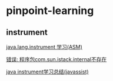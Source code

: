 # pinpoint-learning

## instrument

[java.lang.instrument 学习(ASM)](https://blog.csdn.net/ykdsg/article/details/12080071#)

[错误: 程序包com.sun.istack.internal不存在](http://www.cnblogs.com/shanguanghui/p/5198127.html)

[java instrument学习总结(javassist)](https://www.jianshu.com/p/496419cec8eb)
